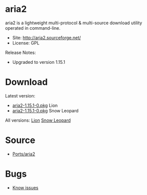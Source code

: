 

# aria2 #

aria2 is a lightweight multi-protocol & multi-source download utility operated in command-line.

  * Site: http://aria2.sourceforge.net/
  * License: GPL

Release Notes:
  * Upgraded to version 1.15.1


# Download #

Latest version:
  * [aria2-1.15.1-0.pkg](http://code.google.com/p/rudix/downloads/detail?name=aria2-1.15.1-0.pkg) Lion
  * [aria2-1.15.1-0.pkg](http://code.google.com/p/rudix-snowleopard/downloads/detail?name=aria2-1.15.1-0.pkg) Snow Leopard

All versions: [Lion](http://code.google.com/p/rudix/downloads/list?q=aria2) [Snow Leopard](http://code.google.com/p/rudix-snowleopard/downloads/list?q=aria2)

# Source #
  * [Ports/aria2](http://code.google.com/p/rudix/source/browse/Ports/aria2)

# Bugs #
  * [Know issues](http://code.google.com/p/rudix/issues/list?q=aria2)
